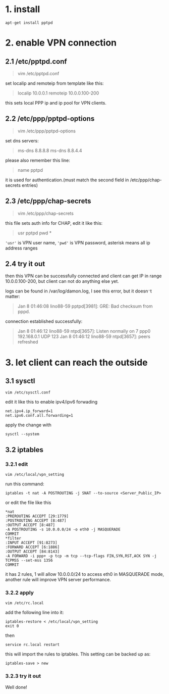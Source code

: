 # 1. install

    apt-get install pptpd

# 2. enable VPN connection

## 2.1 /etc/pptpd.conf

> vim /etc/pptpd.conf

set localip and remoteip from template like this:

> localip 10.0.0.1
> remoteip 10.0.0.100-200

this sets local PPP ip and ip pool for VPN clients.

## 2.2 /etc/ppp/pptpd-options

> vim /etc/ppp/pptpd-options

set dns servers:

> ms-dns 8.8.8.8
> ms-dns 8.8.4.4

please also remember this line:

> name pptpd

it is used for authentication.(must match the second field in /etc/ppp/chap-secrets entries)

## 2.3 /etc/ppp/chap-secrets

> vim /etc/ppp/chap-secrets

this file sets auth info for CHAP, edit it like this:

> usr pptpd pwd *

`'usr'` is VPN user name, `'pwd'` is VPN password, asterisk means all ip address ranges

## 2.4 try it out

then this VPN can be successfully connected and client can get IP in range 10.0.0.100-200, but client can not do anything else yet.

logs can be found in /var/log/damon.log, I see this error, but it doesn`'`t matter:

> Jan  8 01:46:08 lino88-59 pptpd[3981]: GRE: Bad checksum from pppd.

connection established successfully:

> Jan  8 01:46:12 lino88-59 ntpd[3657]: Listen normally on 7 ppp0 192.168.0.1 UDP 123
> Jan  8 01:46:12 lino88-59 ntpd[3657]: peers refreshed


# 3. let client can reach the outside

## 3.1 sysctl

    vim /etc/sysctl.conf

edit it like this to enable ipv4/ipv6 forwading

    net.ipv4.ip_forward=1
    net.ipv6.conf.all.forwarding=1

apply the change with

    sysctl --system

## 3.2 iptables

### 3.2.1 edit

    vim /etc/local/vpn_setting

run this command:

    iptables -t nat -A POSTROUTING -j SNAT --to-source <Server_Public_IP>

or edit the file like this

    *nat
    :PREROUTING ACCEPT [29:1779]
    :POSTROUTING ACCEPT [8:487]
    :OUTPUT ACCEPT [8:487]
    -A POSTROUTING -s 10.0.0.0/24 -o eth0 -j MASQUERADE
    COMMIT
    *filter
    :INPUT ACCEPT [91:8273]
    :FORWARD ACCEPT [6:1886]
    :OUTPUT ACCEPT [84:8143]
    -A FORWARD -i ppp+ -p tcp -m tcp --tcp-flags FIN,SYN,RST,ACK SYN -j TCPMSS --set-mss 1356
    COMMIT
    
it has 2 rules, 1 will allow 10.0.0.0/24 to access eth0 in MASQUERADE mode, another rule will improve VPN server performance.

### 3.2.2 apply

    vim /etc/rc.local

add the following line into it:

    iptables-restore < /etc/local/vpn_setting
    exit 0

then

    service rc.local restart

this will import the rules to iptables. This setting can be backed up as:

    iptables-save > new

### 3.2.3 try it out

Well done!

